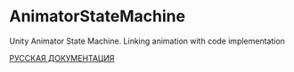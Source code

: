 # AnimatorStateMachine
Unity Animator State Machine. Linking animation with code implementation

[РУССКАЯ ДОКУМЕНТАЦИЯ](./README_RU.md)
